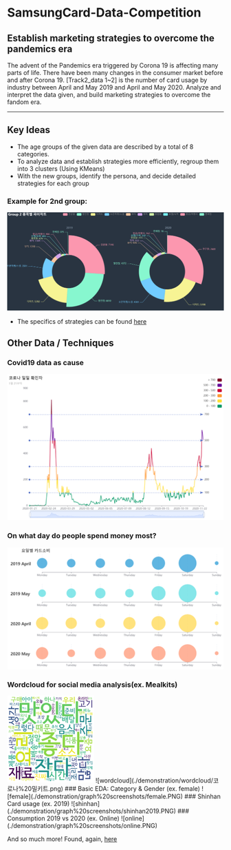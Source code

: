 # SamsungCard-Data-Competition

## Establish marketing strategies to overcome the pandemics era 
The advent of the Pandemics era triggered by Corona 19 is affecting many parts of life. 
There have been many changes in the consumer market before and after Corona 19. 
[Track2_data 1~2] is the number of card usage by industry between April and May 2019 and April and May 2020. 
Analyze and interpret the data given, and build marketing strategies to overcome the fandom era.

-----------------
## Key Ideas
- The age groups of the given data are described by a total of 8 categories.
- To analyze data and establish strategies more efficiently, regroup them into 3 clusters
(Using KMeans)
- With the new groups, identify the persona, and decide detailed strategies for each group

### Example for 2nd group:
![group2](./demonstration/graph%20screenshots/group2_pie.PNG)
- The specifics of strategies can be found [here](./presentation/PPT_Outliers팀.pdf)

## Other Data / Techniques
### Covid19 data as cause
![covid19](./demonstration/graph%20screenshots/covid19.PNG)
### On what day do people spend money most?
![days](./demonstration/graph%20screenshots/days_of_week.PNG)
### Wordcloud for social media analysis(ex. Mealkits)
<img src="./demonstration/wordcloud/코로나%20밀키트.png" width="40%">
![wordcloud](./demonstration/wordcloud/코로나%20밀키트.png)
### Basic EDA: Category & Gender (ex. female)
![female](./demonstration/graph%20screenshots/female.PNG)
### Shinhan Card usage (ex. 2019)
![shinhan](./demonstration/graph%20screenshots/shinhan2019.PNG)
### Consumption 2019 vs 2020 (ex. Online)
![online](./demonstration/graph%20screenshots/online.PNG)

And so much more! Found, again, [here](./presentation/PPT_Outliers팀.pdf)

